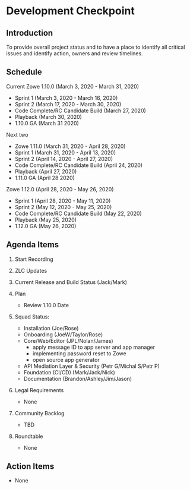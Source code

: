 # Development Checkpoint

Introduction
------------
To provide overall project status and to have a place to identify all critical issues and identify action, owners and review timelines.

Schedule
--------

Current
Zowe 1.10.0 (March 3, 2020 - March 31, 2020)
- Sprint 1 (March 3, 2020 - March 16, 2020)
- Sprint 2 (March 17, 2020 - March 30, 2020)
- Code Complete/RC Candidate Build (March 27, 2020)
- Playback (March 30, 2020)
- 1.10.0 GA (March 31 2020)

Next two
- Zowe 1.11.0 (March 31, 2020 - April 28, 2020)
- Sprint 1 (March 31, 2020 - April 13, 2020)
- Sprint 2 (April 14, 2020 - April 27, 2020)
- Code Complete/RC Candidate Build (April 24, 2020)
- Playback (April 27, 2020)
- 1.11.0 GA (April 28 2020)

Zowe 1.12.0 (April 28, 2020 - May 26, 2020)
- Sprint 1 (April 28, 2020 - May 11, 2020)
- Sprint 2 (May 12, 2020 - May 25, 2020)
- Code Complete/RC Candidate Build (May 22, 2020)
- Playback (May 25, 2020)
- 1.12.0 GA (May 26, 2020)

Agenda Items
------------
1. Start Recording
2. ZLC Updates
3. Current Release and Build Status (Jack/Mark)
4. Plan
     - Review 1.10.0 Date
5. Squad Status:
    - Installation (Joe/Rose)
    - Onboarding (JoeW/Taylor/Rose)
    - Core/Web/Editor (JPL/Nolan/James)
         - apply message ID to app server and app manager
         - implementing password reset to Zowe
         - open source app generator
    - API Mediation Layer & Security (Petr G/Michal S/Petr P)
    - Foundation (CI/CD) (Mark/Jack/Nick)
    - Documentation (Brandon/Ashley/Jim/Jason)

6. Legal Requirements
    - None

7. Community Backlog
    - TBD
8. Roundtable
    - None

Action Items
------------
- None
